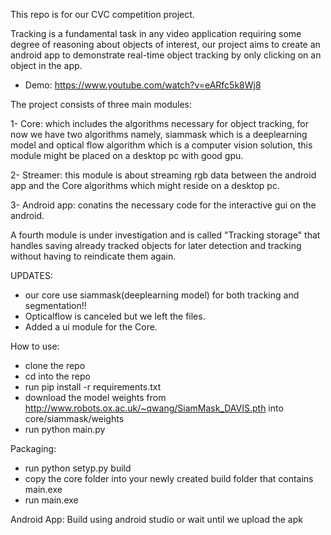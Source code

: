 This repo is for our CVC competition project.

Tracking is a fundamental task in any video application requiring some degree of reasoning about objects of interest, our project aims to create an android app to demonstrate real-time object tracking by only clicking on an object in the app.

- Demo: https://www.youtube.com/watch?v=eARfc5k8Wj8

The project consists of three main modules:

1- Core: which includes the algorithms necessary for object tracking, for now we have two algorithms namely, siammask which is a deeplearning model and optical flow algorithm which is a computer vision solution, this module might be placed on a desktop pc with good gpu.

2- Streamer: this module is about streaming rgb data between the android app and the Core algorithms which might reside on a desktop pc.

3- Android app: conatins the necessary code for the interactive gui on the android.

A fourth module is under investigation and is called "Tracking storage" that handles saving already tracked objects for later detection and tracking without having to reindicate them again.


UPDATES:
- our core use siammask(deeplearning model) for both tracking and segmentation!!
- Opticalflow is canceled but we left the files.
- Added a ui module for the Core.

How to use:
- clone the repo
- cd into the repo
- run   pip install -r requirements.txt
- download the model weights from http://www.robots.ox.ac.uk/~qwang/SiamMask_DAVIS.pth into core/siammask/weights
- run   python main.py

Packaging:
- run python setyp.py build
- copy the core folder into your newly created build folder that contains main.exe
- run main.exe

Android App:
Build using android studio or wait until we upload the apk
